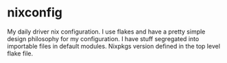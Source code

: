 # nixconfig
My daily driver nix configuration. I use flakes and have a pretty simple design philosophy for my configuration. I have stuff segregated into importable files in default modules. Nixpkgs version defined in the top level flake file. 
